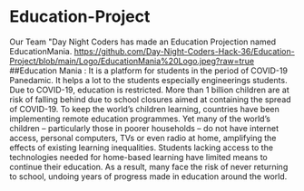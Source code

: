 # Education-Project
Our Team "Day Night Coders has made an Education Projection named EducationMania.
https://github.com/Day-Night-Coders-Hack-36/Education-Project/blob/main/Logo/EducationMania%20Logo.jpeg?raw=true
##Education Mania : It is a platform for students in the period of COVID-19 Panedamic.
It helps a lot to the students especially engineerings students. Due to COVID-19, education is restricted.
More than 1 billion children are at risk of falling behind due to school closures aimed at containing the spread of COVID-19. To keep the world’s children learning, countries have been implementing remote education programmes. Yet many of the world’s children – particularly those in poorer households – do not have internet access, personal computers, TVs or even radio at home, amplifying the effects of existing learning inequalities. Students lacking access to the technologies needed for home-based learning have limited means to continue their education. As a result, many face the risk of never returning to school, undoing years of progress made in education around the world. 
